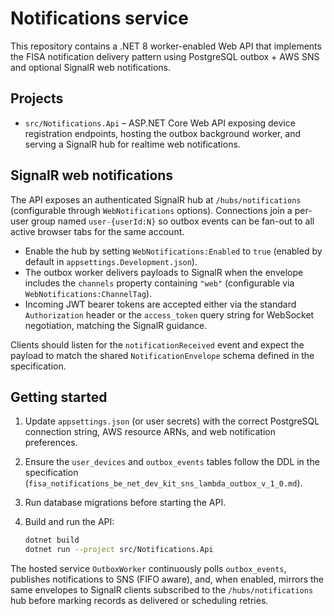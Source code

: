 # Notifications service

This repository contains a .NET 8 worker-enabled Web API that implements the FISA notification delivery pattern using PostgreSQL outbox + AWS SNS and optional SignalR web notifications.

## Projects

- `src/Notifications.Api` – ASP.NET Core Web API exposing device registration endpoints, hosting the outbox background worker, and serving a SignalR hub for realtime web notifications.

## SignalR web notifications

The API exposes an authenticated SignalR hub at `/hubs/notifications` (configurable through `WebNotifications` options). Connections join a per-user group named `user-{userId:N}` so outbox events can be fan-out to all active browser tabs for the same account.

- Enable the hub by setting `WebNotifications:Enabled` to `true` (enabled by default in `appsettings.Development.json`).
- The outbox worker delivers payloads to SignalR when the envelope includes the `channels` property containing `"web"` (configurable via `WebNotifications:ChannelTag`).
- Incoming JWT bearer tokens are accepted either via the standard `Authorization` header or the `access_token` query string for WebSocket negotiation, matching the SignalR guidance.

Clients should listen for the `notificationReceived` event and expect the payload to match the shared `NotificationEnvelope` schema defined in the specification.

## Getting started

1. Update `appsettings.json` (or user secrets) with the correct PostgreSQL connection string, AWS resource ARNs, and web notification preferences.
2. Ensure the `user_devices` and `outbox_events` tables follow the DDL in the specification (`fisa_notifications_be_net_dev_kit_sns_lambda_outbox_v_1_0.md`).
3. Run database migrations before starting the API.
4. Build and run the API:

   ```bash
   dotnet build
   dotnet run --project src/Notifications.Api
   ```

The hosted service `OutboxWorker` continuously polls `outbox_events`, publishes notifications to SNS (FIFO aware), and, when enabled, mirrors the same envelopes to SignalR clients subscribed to the `/hubs/notifications` hub before marking records as delivered or scheduling retries.
